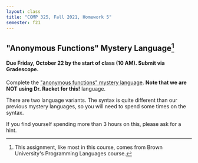 ```yaml
---
layout: class
title: "COMP 325, Fall 2021, Homework 5"
semester: f21
---
```


## "Anonymous Functions" Mystery Language[^1]

#### Due Friday, October 22 by the start of class (10 AM). Submit via Gradescope.

Complete the ["anonymous functions" mystery
language](http://cs.brown.edu/courses/cs173/2016/assignments/mysteries/anonymous-functions.xml). **Note
that we are NOT using Dr. Racket for this!** language. 

There are two language variants. The syntax is quite different than
our previous mystery languages, so you will need to spend some times
on the syntax.

If you find yourself spending more than 3 hours on this, please ask for a hint.

[^1]: This assignment, like most in this course, comes from Brown University's Programming Languages course.

